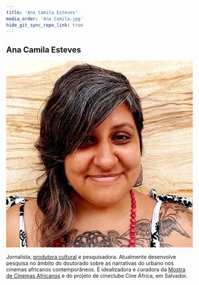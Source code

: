 ```yaml
---
title: 'Ana Camila Esteves'
media_order: 'Ana Camila.jpg'
hide_git_sync_repo_link: true
---
```


## Ana Camila Esteves

![](Ana%20Camila.jpg)

Jornalista, [produtora cultural](http://www.anacamila.com/) e pesquisadora. Atualmente desenvolve pesquisa no âmbito do doutorado sobre as narrativas do urbano nos cinemas africanos contemporâneos. É idealizadora e curadora da [Mostra de Cinemas Africanos](http://mostradecinemasafricanos.com/) e do projeto de cineclube Cine África, em Salvador.